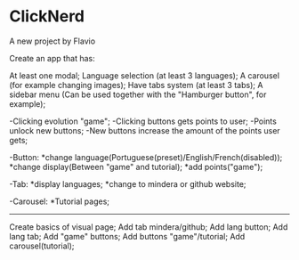 # ClickNerd
 A new project by Flavio

 Create an app that has:

At least one modal;
Language selection (at least 3 languages);
A carousel (for example changing images);
Have tabs system (at least 3 tabs);
A sidebar menu (Can be used together with the "Hamburger button", for example);


-Clicking evolution "game";
-Clicking buttons gets points to user;
-Points unlock new buttons;
-New buttons increase the amount of the points user gets;

-Button: 
    *change language(Portuguese(preset)/English/French(disabled));
    *change display(Between "game" and tutorial);
    *add points("game");

-Tab:
    *display languages;
    *change to mindera or github website;

-Carousel:
    *Tutorial pages;

---------
Create basics of visual page;
Add tab mindera/github;
Add lang button;
Add lang tab;
Add "game" buttons;
Add buttons "game"/tutorial;
Add carousel(tutorial);

